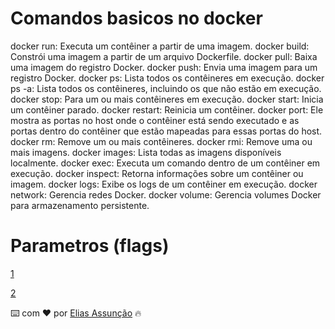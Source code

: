 # Comandos basicos no docker


docker run: Executa um contêiner a partir de uma imagem.
docker build: Constrói uma imagem a partir de um arquivo Dockerfile.
docker pull: Baixa uma imagem do registro Docker.
docker push: Envia uma imagem para um registro Docker.
docker ps: Lista todos os contêineres em execução.
docker ps -a: Lista todos os contêineres, incluindo os que não estão em execução.
docker stop: Para um ou mais contêineres em execução.
docker start: Inicia um contêiner parado.
docker restart: Reinicia um contêiner.
docker port: Ele mostra as portas no host onde o contêiner está sendo executado e as portas dentro do contêiner que estão mapeadas para essas portas do host.
docker rm: Remove um ou mais contêineres.
docker rmi: Remove uma ou mais imagens.
docker images: Lista todas as imagens disponíveis localmente.
docker exec: Executa um comando dentro de um contêiner em execução.
docker inspect: Retorna informações sobre um contêiner ou imagem.
docker logs: Exibe os logs de um contêiner em execução.
docker network: Gerencia redes Docker.
docker volume: Gerencia volumes Docker para armazenamento persistente.


# Parametros (flags)

[1](./Imagens/1.png)


[2](./Imagens/2.png)

⌨️ com ❤️ por [Elias Assunção](https://github.com/Hooligam) 🔥